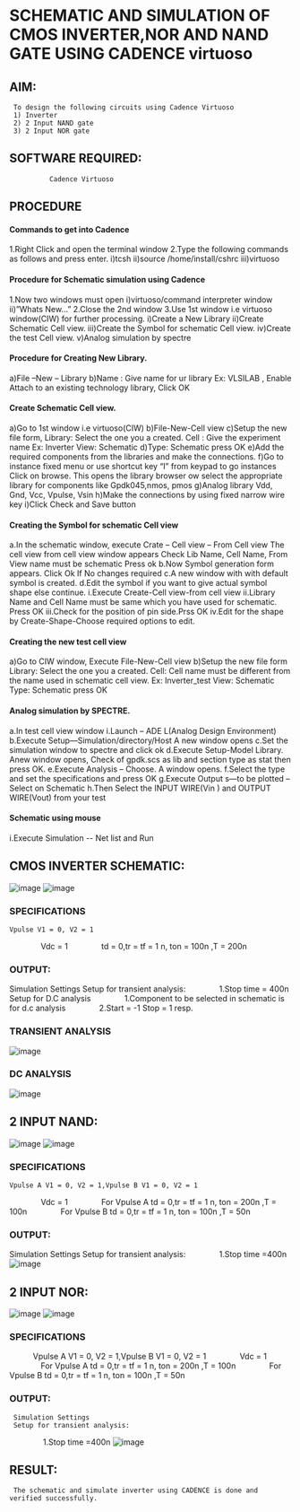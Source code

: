 # SCHEMATIC AND SIMULATION OF CMOS INVERTER,NOR AND NAND GATE USING CADENCE virtuoso

## AIM:
     To design the following circuits using Cadence Virtuoso
     1) Inverter
     2) 2 Input NAND gate
     3) 2 Input NOR gate

## SOFTWARE REQUIRED: 
              Cadence Virtuoso
## PROCEDURE
 #### Commands to get into Cadence
   1.Right Click and open the terminal window
   2.Type the following commands as follows and press enter.
   i)tcsh
   ii)source /home/install/cshrc
   iii)virtuoso
 #### Procedure for Schematic simulation using Cadence
   1.Now two windows must open i)virtuoso/command interpreter window 
   ii)”Whats New…”
   2.Close the 2nd window
   3.Use 1st window i.e virtuoso window(CIW) for further processing.
   i)Create a New Library
   ii)Create Schematic Cell view.
   iii)Create the Symbol for schematic Cell view.
   iv)Create the test Cell view.
   v)Analog simulation by spectre
 #### Procedure for Creating New Library.
   a)File –New – Library
   b)Name : Give name for ur library Ex: VLSILAB , Enable Attach to an existing
   technology library, Click OK
#### Create Schematic Cell view.
   a)Go to 1st window i.e virtuoso(CIW)
   b)File-New-Cell view
   c)Setup the new file form, Library: Select the one you a created. Cell : Give the
    experiment name Ex: Inverter View: Schematic
   d)Type: Schematic press OK
   e)Add the required components from the libraries and make the connections.
   f)Go to instance fixed menu or use shortcut key “I” from keypad to go instances
   Click on browse. This opens the library browser ow select the appropriate library for
   components like Gpdk045,nmos, pmos
   g)Analog library Vdd, Gnd, Vcc, Vpulse, Vsin
   h)Make the connections by using fixed narrow wire key
    i)Click Check and Save button
#### Creating the Symbol for schematic Cell view
   a.In the schematic window, execute
   Crate – Cell view – From Cell view
   The cell view from cell view window appears
   Check Lib Name, Cell Name, From View name must be schematic Press ok
   b.Now Symbol generation form appears. Click Ok If No changes required
   c.A new window with with default symbol is created.
   d.Edit the symbol if you want to give actual symbol shape else continue.
   i.Execute Create-Cell view-from cell view
   ii.Library Name and Cell Name must be same which you have used for
   schematic. Press OK
   iii.Check for the position of pin side.Prss OK
   iv.Edit for the shape by Create-Shape-Choose required options to edit.
  #### Creating the new test cell view
   a)Go to CIW window, Execute File-New-Cell view
   b)Setup the new file form
   Library: Select the one you a created.
   Cell: Cell name must be different from the name used in schematic cell view.
   Ex: Inverter_test
   View: Schematic
   Type: Schematic press OK
#### Analog simulation by SPECTRE.
   a.In test cell view window
   i.Launch – ADE L(Analog Design Environment)
   b.Execute Setup—Simulation/directory/Host A new window opens
   c.Set the simulation window to spectre and click ok
   d.Execute Setup-Model Library. Anew window opens, Check of gpdk.scs as lib and
   section type as stat then press OK.
   e.Execute Analysis – Choose. A window opens.
   f.Select the type and set the specifications and press OK
   g.Execute Output s—to be plotted – Select on Schematic
   h.Then Select the INPUT WIRE(Vin ) and OUTPUT WIRE(Vout) from your test
#### Schematic using mouse
   i.Execute Simulation -- Net list and Run

## CMOS INVERTER SCHEMATIC:
![image](https://github.com/sowmithraramesh/VLSI-LAB-EXP-6/assets/166893766/4211df6f-9187-4877-9ac5-5170246ffc12)
![image](https://github.com/sowmithraramesh/VLSI-LAB-EXP-6/assets/166893766/64f745c7-2b7d-42fe-af7d-b8089d38972f)

### SPECIFICATIONS
    Vpulse V1 = 0, V2 = 1
    Vdc = 1
    td = 0,tr = tf = 1 n, ton = 100n ,T = 200n
### OUTPUT:
Simulation Settings
Setup for transient analysis:
    1.Stop time = 400n
Setup for D.C analysis
    1.Component to be selected in schematic is for d.c analysis
    2.Start = -1 Stop = 1 resp.

### TRANSIENT ANALYSIS
![image](https://github.com/sowmithraramesh/VLSI-LAB-EXP-6/assets/166893766/c2f5bbcc-ae7c-4d45-83ee-18371d275c7d)

### DC ANALYSIS
![image](https://github.com/sowmithraramesh/VLSI-LAB-EXP-6/assets/166893766/d483c6ec-4879-4113-8b33-22055a9267df)

## 2 INPUT NAND:
![image](https://github.com/sowmithraramesh/VLSI-LAB-EXP-6/assets/166893766/a27e358d-d812-4368-a12c-c4cdefa7cffc)
![image](https://github.com/sowmithraramesh/VLSI-LAB-EXP-6/assets/166893766/f41b0a60-e25c-42d8-95d0-3f8ac054d2b9)

### SPECIFICATIONS
    Vpulse A V1 = 0, V2 = 1,Vpulse B V1 = 0, V2 = 1
    Vdc = 1
    For Vpulse A td = 0,tr = tf = 1 n, ton = 200n ,T = 100n
    For Vpulse B td = 0,tr = tf = 1 n, ton = 100n ,T = 50n

### OUTPUT: 
Simulation Settings
Setup for transient analysis:
    1.Stop time =400n
![image](https://github.com/sowmithraramesh/VLSI-LAB-EXP-6/assets/166893766/d426286d-5c11-40c9-8c5e-216810c77ee7)

## 2 INPUT NOR:
![image](https://github.com/sowmithraramesh/VLSI-LAB-EXP-6/assets/166893766/f1f317fb-33bc-47ce-ad0c-d3514727fd8a)
![image](https://github.com/sowmithraramesh/VLSI-LAB-EXP-6/assets/166893766/e0737a75-0805-448f-b6d2-9bf2b5c925fc)

### SPECIFICATIONS
    Vpulse A V1 = 0, V2 = 1,Vpulse B V1 = 0, V2 = 1
    Vdc = 1
    For Vpulse A td = 0,tr = tf = 1 n, ton = 200n ,T = 100n
    For Vpulse B td = 0,tr = tf = 1 n, ton = 100n ,T = 50n
### OUTPUT: 
     Simulation Settings
     Setup for transient analysis:
     1.Stop time =400n
     ![image](https://github.com/sowmithraramesh/VLSI-LAB-EXP-6/assets/166893766/7e70514f-c0bf-4a3d-a8be-74e6942a07df)

## RESULT:
     The schematic and simulate inverter using CADENCE is done and verified successfully.
    




   

   

